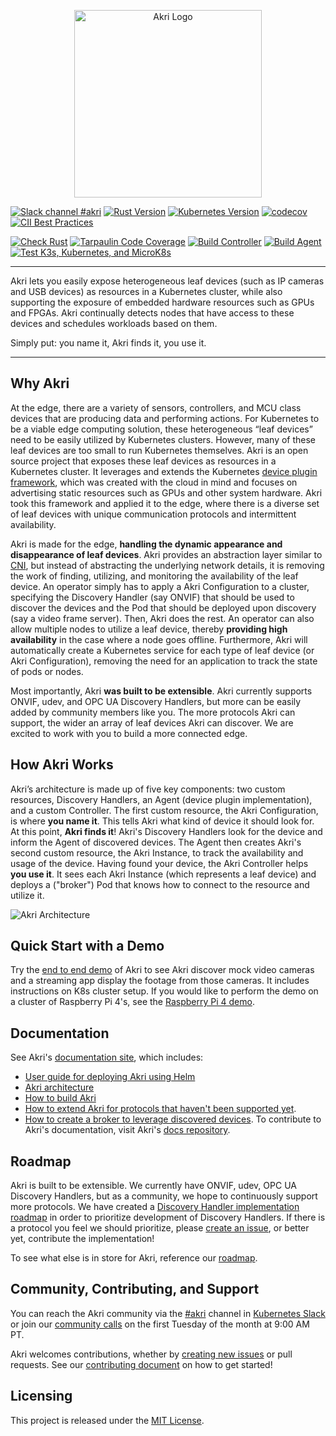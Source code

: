 <p align="center"><img src="https://github.com/project-akri/akri-docs/blob/main/art/logo-horizontal/akri-logo-horizontal-light.svg" alt="Akri Logo" width="300"></p>

[![Slack channel #akri](https://img.shields.io/badge/slack-akri-blueviolet.svg?logo=slack)](https://kubernetes.slack.com/messages/akri) 
[![Rust Version](https://img.shields.io/badge/rustc-1.55.0-blue.svg)](https://blog.rust-lang.org/2021/09/09/Rust-1.55.0.html) 
[![Kubernetes Version](https://img.shields.io/badge/kubernetes-≥%201.16-blue.svg)](https://kubernetes.io/) 
[![codecov](https://codecov.io/gh/deislabs/akri/branch/main/graph/badge.svg?token=V468HO7CDE)](https://codecov.io/gh/deislabs/akri)
[![CII Best Practices](https://bestpractices.coreinfrastructure.org/projects/5339/badge)](https://bestpractices.coreinfrastructure.org/projects/5339) 

[![Check Rust](https://github.com/project-akri/akri/workflows/Check%20Rust/badge.svg?branch=main&event=push)](https://github.com/project-akri/akri/actions?query=workflow%3A%22Check+Rust%22) 
[![Tarpaulin Code Coverage](https://github.com/project-akri/akri/workflows/Tarpaulin%20Code%20Coverage/badge.svg?branch=main&event=push)](https://github.com/project-akri/akri/actions?query=workflow%3A%22Tarpaulin+Code+Coverage%22) 
[![Build Controller](https://github.com/project-akri/akri/workflows/Build%20Controller/badge.svg?branch=main&event=push)](https://github.com/project-akri/akri/actions?query=workflow%3A%22Build+Controller%22) 
[![Build Agent](https://github.com/project-akri/akri/workflows/Build%20Agent/badge.svg?branch=main&event=push)](https://github.com/project-akri/akri/actions?query=workflow%3A%22Build+Agent%22)
[![Test K3s, Kubernetes, and MicroK8s](https://github.com/project-akri/akri/workflows/Test%20K3s,%20Kubernetes,%20and%20MicroK8s/badge.svg?branch=main&event=push)](https://github.com/project-akri/akri/actions?query=workflow%3A%22Test+K3s%2C+Kubernetes%2C+and+MicroK8s%22)


----
Akri lets you easily expose heterogeneous leaf devices (such as IP cameras and USB devices) as resources in a Kubernetes cluster, while also supporting the exposure of embedded hardware resources such as GPUs and FPGAs. Akri continually detects nodes that have access to these devices and schedules workloads based on them. 

Simply put: you name it, Akri finds it, you use it.


----
## Why Akri
At the edge, there are a variety of sensors, controllers, and MCU class devices that are producing data and performing actions. For Kubernetes to be a viable edge computing solution, these heterogeneous “leaf devices” need to be easily utilized by Kubernetes clusters. However, many of these leaf devices are too small to run Kubernetes themselves. Akri is an open source project that exposes these leaf devices as resources in a Kubernetes cluster. It leverages and extends the Kubernetes [device plugin framework](https://kubernetes.io/docs/concepts/extend-kubernetes/compute-storage-net/device-plugins/), which was created with the cloud in mind and focuses on advertising static resources such as GPUs and other system hardware. Akri took this framework and applied it to the edge, where there is a diverse set of leaf devices with unique communication protocols and intermittent availability.   

Akri is made for the edge, **handling the dynamic appearance and disappearance of leaf devices**. Akri provides an abstraction layer similar to [CNI](https://github.com/containernetworking/cni), but instead of abstracting the underlying network details, it is removing the work of finding, utilizing, and monitoring the availability of the leaf device. An operator simply has to apply a Akri Configuration to a cluster, specifying the Discovery Handler (say ONVIF) that should be used to discover the devices and the Pod that should be deployed upon discovery (say a video frame server). Then, Akri does the rest. An operator can also allow multiple nodes to utilize a leaf device, thereby **providing high availability** in the case where a node goes offline. Furthermore, Akri will automatically create a Kubernetes service for each type of leaf device (or Akri Configuration), removing the need for an application to track the state of pods or nodes.

Most importantly, Akri **was built to be extensible**. Akri currently supports ONVIF, udev, and OPC UA Discovery Handlers, but more can be easily added by community members like you. The more protocols Akri can support, the wider an array of leaf devices Akri can discover. We are excited to work with you to build a more connected edge.

## How Akri Works
Akri’s architecture is made up of five key components: two custom resources, Discovery Handlers, an Agent (device plugin implementation), and a custom Controller. The first custom resource, the Akri Configuration, is where **you name it**. This tells Akri what kind of device it should look for. At this point, **Akri finds it**! Akri's Discovery Handlers look for the device and inform the Agent of discovered devices. The Agent then creates Akri's second custom resource, the Akri Instance, to track the availability and usage of the device. Having found your device, the Akri Controller helps **you use it**. It sees each Akri Instance (which represents a leaf device) and deploys a ("broker") Pod that knows how to connect to the resource and utilize it.

<img src="https://github.com/project-akri/akri-docs/blob/main/media/akri-architecture.svg" alt="Akri Architecture" style="padding-bottom: 10px padding-top: 10px;
margin-right: auto; display: block; margin-left: auto;"/>

## Quick Start with a Demo
Try the [end to end demo](https://docs.akri.sh/demos/usb-camera-demo) of Akri to see Akri discover mock video cameras and a streaming app display the footage from those cameras. It includes instructions on K8s cluster setup. If you would like to perform the demo on a cluster of Raspberry Pi 4's, see the [Raspberry Pi 4 demo](https://docs.akri.sh/demos/usb-camera-demo-rpi4).

## Documentation
See Akri's [documentation site](https://docs.akri.sh/), which includes: 
- [User guide for deploying Akri using Helm](https://docs.akri.sh/user-guide/getting-started) 
- [Akri architecture](https://docs.akri.sh/architecture/architecture-overview)
- [How to build Akri](https://docs.akri.sh/development/building)
- [How to extend Akri for protocols that haven't been supported yet](https://docs.akri.sh/development/handler-development).
- [How to create a broker to leverage discovered devices](https://docs.akri.sh/development/broker-development).
To contribute to Akri's documentation, visit Akri's [docs repository](https://github.com/project-akri/akri-docs). 

## Roadmap
Akri is built to be extensible. We currently have ONVIF, udev, OPC UA Discovery Handlers, but as a community, we hope to continuously support more protocols. We have created a [Discovery Handler implementation roadmap](https://docs.akri.sh/community/roadmap#implement-additional-discovery-handlers) in order to prioritize development of Discovery Handlers. If there is a protocol you feel we should prioritize, please [create an issue](https://github.com/project-akri/akri/issues/new/choose), or better yet, contribute the implementation!

To see what else is in store for Akri, reference our [roadmap](https://docs.akri.sh/community/roadmap).

## Community, Contributing, and Support
You can reach the Akri community via the [#akri](https://kubernetes.slack.com/messages/akri) channel in [Kubernetes Slack](https://kubernetes.slack.com) or join our [community calls](https://hackmd.io/@akri/S1GKJidJd) on the first Tuesday of the month at 9:00 AM PT. 

Akri welcomes contributions, whether by [creating new issues](https://github.com/project-akri/akri/issues/new/choose) or pull requests. See our [contributing document](https://docs.akri.sh/community/contributing) on how to get started!

## Licensing
This project is released under the [MIT License](./LICENSE).
